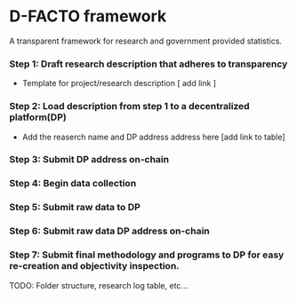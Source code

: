 # D-FACTO framework

A transparent framework for research and government provided statistics.

### Step 1: Draft research description that adheres to transparency 

* Template for project/research description [ add link ]


### Step 2: Load description from step 1 to a decentralized platform(DP) 
* Add the reaserch name and DP address address here [add link to table]

### Step 3: Submit DP address on-chain 

### Step 4: Begin data collection

### Step 5: Submit raw data to DP

### Step 6: Submit raw data DP address on-chain

### Step 7: Submit final methodology and programs to DP for easy re-creation and objectivity inspection.


TODO:
Folder structure, research log table, etc...


